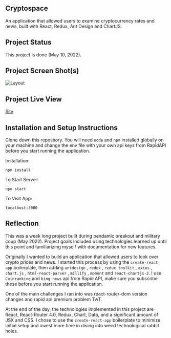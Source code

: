 ## Cryptospace

An application that allowed users to examine cryptocurrency rates and news, built with React, Redux, Ant Design and ChartJS.

## Project Status

This project is done (May 10, 2022).

## Project Screen Shot(s)

![Layout](https://i.ibb.co/LhDyptd/crypto.png)

## Project Live View

[Site](https://google-search-galugalu.netlify.app/search)

## Installation and Setup Instructions

Clone down this repository. You will need `node` and `npm` installed globally on your machine and change the env file with your own api keys from RapidAPI before you start running the application.

Installation:

`npm install`

To Start Server:

`npm start`

To Visit App:

`localhost:3000`

## Reflection

This was a week long project built during pendamic breakout and military coup (May 2022). Project goals included using technologies learned up until this point and familiarizing myself with documentation for new features.

Originally I wanted to build an application that allowed users to look over crypto prices and news. I started this process by using the `create-react-app` boilerplate, then adding `antdesign` , `redux` , `redux toolkit` , `axios` , `chart.js` , `html-react-parser` , `millify` , `moment` and `react-chartjs-2`. I use `Coinranking` and `bing news` api from Rapid API, make sure you subscribe these before you start running the application.

One of the main challenges I ran into was react-router-dom version changes and rapid api premium problem TwT.

At the end of the day, the technologies implemented in this project are React, React-Router 4.0, Redux, Chart, Data, and a significant amount of JSX and CSS. I chose to use the `create-react-app` boilerplate to minimize initial setup and invest more time in diving into weird technological rabbit holes.
